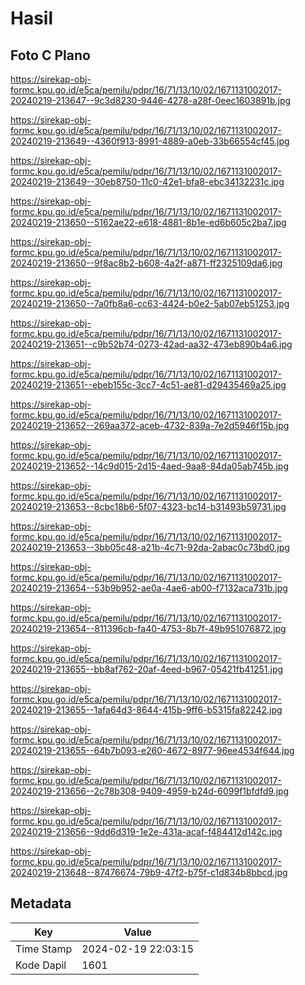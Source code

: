# Hasil

## Foto C Plano

https://sirekap-obj-formc.kpu.go.id/e5ca/pemilu/pdpr/16/71/13/10/02/1671131002017-20240219-213647--9c3d8230-9446-4278-a28f-0eec1603891b.jpg

https://sirekap-obj-formc.kpu.go.id/e5ca/pemilu/pdpr/16/71/13/10/02/1671131002017-20240219-213649--4360f913-8991-4889-a0eb-33b66554cf45.jpg

https://sirekap-obj-formc.kpu.go.id/e5ca/pemilu/pdpr/16/71/13/10/02/1671131002017-20240219-213649--30eb8750-11c0-42e1-bfa8-ebc34132231c.jpg

https://sirekap-obj-formc.kpu.go.id/e5ca/pemilu/pdpr/16/71/13/10/02/1671131002017-20240219-213650--5162ae22-e618-4881-8b1e-ed6b605c2ba7.jpg

https://sirekap-obj-formc.kpu.go.id/e5ca/pemilu/pdpr/16/71/13/10/02/1671131002017-20240219-213650--9f8ac8b2-b608-4a2f-a871-ff2325109da6.jpg

https://sirekap-obj-formc.kpu.go.id/e5ca/pemilu/pdpr/16/71/13/10/02/1671131002017-20240219-213650--7a0fb8a6-cc63-4424-b0e2-5ab07eb51253.jpg

https://sirekap-obj-formc.kpu.go.id/e5ca/pemilu/pdpr/16/71/13/10/02/1671131002017-20240219-213651--c9b52b74-0273-42ad-aa32-473eb890b4a6.jpg

https://sirekap-obj-formc.kpu.go.id/e5ca/pemilu/pdpr/16/71/13/10/02/1671131002017-20240219-213651--ebeb155c-3cc7-4c51-ae81-d29435469a25.jpg

https://sirekap-obj-formc.kpu.go.id/e5ca/pemilu/pdpr/16/71/13/10/02/1671131002017-20240219-213652--269aa372-aceb-4732-839a-7e2d5946f15b.jpg

https://sirekap-obj-formc.kpu.go.id/e5ca/pemilu/pdpr/16/71/13/10/02/1671131002017-20240219-213652--14c9d015-2d15-4aed-9aa8-84da05ab745b.jpg

https://sirekap-obj-formc.kpu.go.id/e5ca/pemilu/pdpr/16/71/13/10/02/1671131002017-20240219-213653--8cbc18b6-5f07-4323-bc14-b31493b59731.jpg

https://sirekap-obj-formc.kpu.go.id/e5ca/pemilu/pdpr/16/71/13/10/02/1671131002017-20240219-213653--3bb05c48-a21b-4c71-92da-2abac0c73bd0.jpg

https://sirekap-obj-formc.kpu.go.id/e5ca/pemilu/pdpr/16/71/13/10/02/1671131002017-20240219-213654--53b9b952-ae0a-4ae6-ab00-f7132aca731b.jpg

https://sirekap-obj-formc.kpu.go.id/e5ca/pemilu/pdpr/16/71/13/10/02/1671131002017-20240219-213654--811396cb-fa40-4753-8b7f-49b951076872.jpg

https://sirekap-obj-formc.kpu.go.id/e5ca/pemilu/pdpr/16/71/13/10/02/1671131002017-20240219-213655--bb8af762-20af-4eed-b967-05421fb41251.jpg

https://sirekap-obj-formc.kpu.go.id/e5ca/pemilu/pdpr/16/71/13/10/02/1671131002017-20240219-213655--1afa64d3-8644-415b-9ff6-b5315fa82242.jpg

https://sirekap-obj-formc.kpu.go.id/e5ca/pemilu/pdpr/16/71/13/10/02/1671131002017-20240219-213655--64b7b093-e260-4672-8977-96ee4534f644.jpg

https://sirekap-obj-formc.kpu.go.id/e5ca/pemilu/pdpr/16/71/13/10/02/1671131002017-20240219-213656--2c78b308-9409-4959-b24d-6099f1bfdfd9.jpg

https://sirekap-obj-formc.kpu.go.id/e5ca/pemilu/pdpr/16/71/13/10/02/1671131002017-20240219-213656--9dd6d319-1e2e-431a-acaf-f484412d142c.jpg

https://sirekap-obj-formc.kpu.go.id/e5ca/pemilu/pdpr/16/71/13/10/02/1671131002017-20240219-213648--87476674-79b9-47f2-b75f-c1d834b8bbcd.jpg


## Metadata

| Key        | Value               |
| ---------- | ------------------- |
| Time Stamp | 2024-02-19 22:03:15 |
| Kode Dapil | 1601                |



